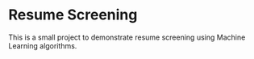 # Resume Screening
This is a small project to demonstrate resume screening using Machine Learning algorithms.
